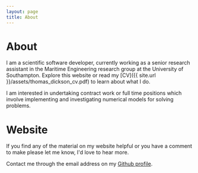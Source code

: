 ```yaml
---
layout: page
title: About
---
```


# About

I am a scientific software developer, currently working as a senior research assistant in the Maritime Engineering research group at the University of Southampton. Explore this website or read my [CV]({{ site.url }}/assets/thomas_dickson_cv.pdf) to learn about what I do.

I am interested in undertaking contract work or full time positions which involve implementing and investigating numerical models for solving problems. 

# Website

If you find any of the material on my website helpful or you have a comment to make please let me know, I'd love to hear more.

Contact me through the email address on my [Github profile](https://github.com/TAJD).